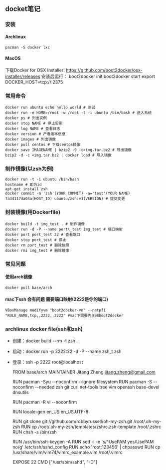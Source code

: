 docket笔记
-----------------

### 安装
#### Archlinux
	pacman -S docker lxc
#### MacOS
下载Docker for OSX Installer: https://github.com/boot2docker/osx-installer/releases
安装后运行：
	boot2docker init
	boot2docker start
	export DOCKER_HOST=tcp://:2375

### 常用命令
	docker run ubuntu echo hello world # 测试
	docker run -e HOME=/root -w /root -t -i ubuntu /bin/bash # 进入系统
	docker ps # 列出实例
	docker stop NAME # 停止实例
	docker log NAME # 查看日志
	docker version # 产看版本信息
	docker images # 列出镜像
	docker pull centos # 下载centos镜像
	docker save IMAGENAME | bzip2 -9 -c>img.tar.bz2 # 导出镜像
	bzip2 -d -c <img.tar.bz2 | docker load # 导入镜像

### 制作镜像(以zsh为例)
	docker run -t -i ubuntu /bin/bash
	hostname # 即为id
	apt-get install zsh
	docker commit -m 'zsh'(YOUR COMMIT) -a='test'(YOUR NAME) 7a34117da04a(HOST_ID) ubuntu/zsh:v1(VERSION) # 提交变更

### 封装镜像(用Dockerfile)
	docker build -t img_test . # 制作镜像
	docker run -d -P --name port\_test img_test # 端口映射
	docker port port_test 22 # 查看端口
	docker stop port_test # 停止
	docker rm port_test # 删除快照
	docker rmi img_test # 删除镜像

### 常见问题
#### 使用arch镜像
	docker pull base/arch
#### mac下ssh 会有问题 需要端口映射(2222是你的端口)
	VBoxManage modifyvm "boot2docker-vm" --natpf1 "RULE_NAME,tcp,,2222,,2222" #mac下需要先关闭boot2docker

### archlinux docker file(ssh和zsh)
 * 创建：docker build --rm -t zsh .
 * 启动：docker run -p 2222:22 -d -P --name zsh_t zsh
 * 登录：ssh -p 2222 root@localhost

	FROM base/arch
	MAINTAINER Jitang Zheng jitang.zheng@gmail.com

	RUN pacman -Syu --noconfirm --ignore filesystem
	RUN pacman -S --noconfirm --needed zsh git curl net-tools tree vim openssh base-devel dnsutils

	RUN pacman -R vi --noconfirm

	RUN locale-gen en_US en_US.UTF-8

	RUN git clone git://github.com/robbyrussell/oh-my-zsh.git /root/.oh-my-zsh
	RUN cp /root/.oh-my-zsh/templates/zshrc.zsh-template /root/.zshrc
	RUN chsh -s /bin/zsh

	RUN /usr/bin/ssh-keygen -A
	RUN sed -i -e 's/^UsePAM yes/UsePAM no/g' /etc/ssh/sshd_config
	RUN echo 'root:123456' | chpasswd
	RUN cp /usr/share/vim/vim74/vimrc_example.vim /root/.vimrc

	EXPOSE 22
	CMD    ["/usr/sbin/sshd", "-D"]




